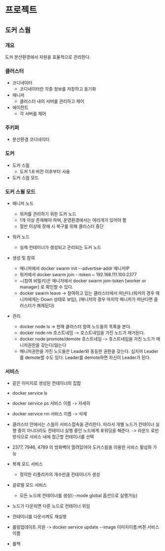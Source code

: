 # 프로젝트

## 도커 스웜

### 개요

도커 분산환경에서 자원을 효율적으로 관리한다.



### 클러스터

- 코디네이터
  - 코디네이터란 각종 정보를 저장하고 동기화
- 매니저
  - 클러스터 내의 서버를 관리하고 제어
- 에이전트
  - 각 서버를 제어



### 주키퍼

- 분산환경 코디네이터



### 도커

- 도커 스웜
  - 도커 1.6 버전 이후부터 사용
- 도커 스웜 모드



### 도커 스웜 모드

- 매니저 노드
  - 워커를 관리하기 위한 도커 노드
  - 1개 이상 존재해야 하며, 운영환경에서는 여러개가 있어야 함
  - 절반 이상에 장애 시 복구를 위해 클러스터 중단
- 워커 노드
  - 실제 컨테이너가 생성되고 관리되는 도커 노드
- 생성 및 참여
  - 매니저에서 docker swarm init --advertise-addr 매니저IP
  - 워커에서 docker swarm join --token ~ 192.168.111.100:2377
  - ~(참여 비밀키)은 매니저에서 docker swarm join-token [worker or manager] 로 확인할 수 있다.
  - docker swarm leave -> 참여하고 있는 클러스터에서 떠난다.(워커의 경우 매니저에게는 Down 상태로 보임), (매니저의 경우 마지막 매니저가 떠난다면 클러스터가 해제된다)

- 관리
  - docker node ls -> 현재 클러스터 참여 노드들의 목록을 본다.
  - docker node rm 호스트네임 -> 호스트네임을 가진 노드가 제거된다.
  - docker node promote/demote 호스트네임 -> 호스트네임을 가진 노드가 매니저권한을 갖는다/잃는다
  - 매니저권한을 가진 노드들은 Leader와 동등한 권한을 갖는다. 심지어 Leader를 demote할 수도 있다. Leader를 demote하면 자신이 Leader가 된다.



### 서비스

- 같은 이미지로 생성된 컨테이너의 집합
- docker service ls
- docker service ps 서비스 이름 -> 자세히
- docker service rm 서비스 이름 -> 삭제
- 클러스터 안에서는 스웜이 서비스접속을 관리한다. 따라서 개별 노드가 컨테이너 실행 중이 아니더라도 컨테이너 실행 중인 노드에게 포워딩을 해준다. -> 라운드 로빈 방식으로 서비스 내에 접근할 컨테이너를 선택

- 2377, 7946, 4789 의 방화벽이 열려있어야 도커스웜을 이용한 서비스 활성화 가능
- 복제 모드 서비스
  - 정의한 리플리카의 개수만큼 컨테이너가 생성
- 글로벌 모드 서비스
  - 모든 노드에 컨테이너를 생성(--mode global 옵션으로 실행가능)

- 노드가 다운되면 다른 노드로 컨테이너 위임
- 컨테이너를 다운시켜도 재실행
- 롤링업데이트 지원 -> docker service update --image 이미지이름:버젼 서비스이름
- 롤백